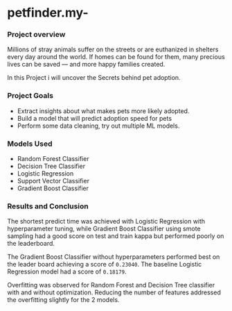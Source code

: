 # petfinder.my-

### Project overview

Millions of stray animals suffer on the streets or are euthanized in shelters every day around the world. If homes can be found for them, many precious lives can be saved — and more happy families created.

In this Project i will uncover the Secrets behind pet adoption.

### Project Goals

* Extract insights about what makes pets more likely adopted.
* Build a model that will predict adoption speed for pets 
* Perform some data cleaning, try out multiple ML models.

### Models Used

* Random Forest Classifier
* Decision Tree Classifier
* Logistic Regression
* Support Vector Classifier
* Gradient Boost Classifier

### Results and Conclusion

The shortest predict time was achieved with Logistic Regression with hyperparameter tuning, while Gradient Boost Classifier using smote sampling had a good score on test and train kappa but performed poorly on the leaderboard.

The Gradient Boost Classifier without hyperparameters performed best on the leader board achieving a score of `0.23040`.  The baseline Logistic Regression model had a score of `0.18179`.

Overfitting was observed for Random Forest and Decision Tree classifier with and without optimization. Reducing the number of features addressed the overfitting slightly for the 2 models.

